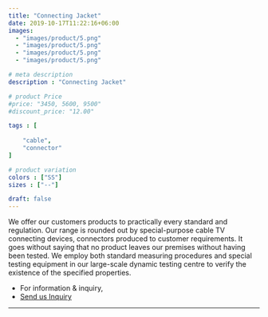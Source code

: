 ```yaml
---
title: "Connecting Jacket"
date: 2019-10-17T11:22:16+06:00
images: 
  - "images/product/5.png"
  - "images/product/5.png"
  - "images/product/5.png"
  - "images/product/5.png"

# meta description
description : "Connecting Jacket"

# product Price
#price: "3450, 5600, 9500"
#discount_price: "12.00"

tags : [
    
    "cable",
    "connector"
]

# product variation
colors : ["SS"]
sizes : ["--"]

draft: false
---
```


We offer our customers products to practically every standard and regulation. Our range is rounded out by special-purpose cable TV connecting devices, connectors produced to customer requirements. It goes without saying that no product leaves our premises without having been tested. We employ both standard measuring procedures and special testing equipment in our large-scale dynamic testing centre to verify the existence of the specified properties.

* For information & inquiry,
* [Send us Inquiry](mailto:info@smartchemcable.com)
***